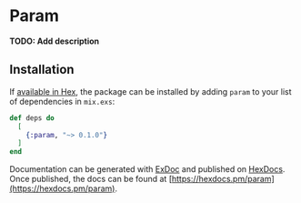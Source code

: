 # Param

**TODO: Add description**

## Installation

If [available in Hex](https://hex.pm/docs/publish), the package can be installed
by adding `param` to your list of dependencies in `mix.exs`:

```elixir
def deps do
  [
    {:param, "~> 0.1.0"}
  ]
end
```

Documentation can be generated with [ExDoc](https://github.com/elixir-lang/ex_doc)
and published on [HexDocs](https://hexdocs.pm). Once published, the docs can
be found at [https://hexdocs.pm/param](https://hexdocs.pm/param).

